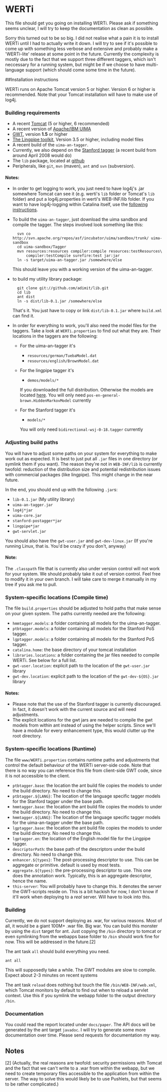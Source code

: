# WERTi

This file should get you going on installing WERTi. Please ask if something seems unclear, I will try to keep the documentation as clean as possible.

Sorry this turned out to be so big. I did not realise what a pain it is to
install WERTi until I had to actually write it down. I will try to see if it's
possible to come up with something less verbose and extensive and probably make
a 'WERTi-lite' release at some point in the future. Currently the complexity is
mostly due to the fact that we support three different taggers, which isn't
neccessary for a running system, but might be if we choose to have
multi-language support (which should come some time in the future).

##Installation instructions

WERTi runs on Apache Tomcat version 5 or higher. Version 6 or higher is
recommended. Note that your Tomcat installation will have to make use of log4j.

### Building requirements
* A recent [Tomcat](http://tomcat.apache.org/download-60.cgi) (5 or higher, 6 recommended)
* A recent version of [Apache/IBM UIMA](http://incubator.apache.org/uima/downloads.cgi)
* [GWT](http://code.google.com/webtoolkit/download.html), version **1.5** or higher
* [The Lingpipe toolkit](http://alias-i.com/lingpipe/web/download.html), 
  Version 3.5 or higher, including model files
* A recent build of the `uima-an-tagger`.
* Currently, we also depend on the 
  [Stanford tagger](http://nlp.stanford.edu/software/tagger.shtml#Download) 
  (a recent build from around April 2008 would do)
* The `lib` package, located at [github](http://github.com/adimit/lib)
* Peripherals, like `git`, `mvn` (maven), `ant` and `svn` (subversion).

#### Notes:
- In order to get logging to work, you just need to have log4j's .jar somewhere
  Tomcat can see it (e.g. werti's `lib` folder or Tomcat's `lib` folder) and
  put a log4j.properties in werti's WEB-INF/lib folder.  If you want to have
  log4j-logging within Catalina itself, use the [following
  instructions](http://tomcat.apache.org/tomcat-6.0-doc/logging.html#log4j).

- To build the `uima-an-tagger`, just download the uima sandbox and compile the
  tagger. The steps involved look something like this:

		svn co http://svn.apache.org/repos/asf/incubator/uima/sandbox/trunk/ uima-sandbox
		cd uima-sandbox/Tagger
		mvn resources:resources compiler:compile resources:testResources\
			compiler:testCompile surefire:test jar:jar
		ln -s target/uima-an-tagger.jar /somewhere/else
	
	This should leave you with a working version of the uima-an-tagger.

- to build my utility library package:

		git clone git://github.com/adimit/lib.git
		cd lib
		ant dist
		ln -s dist/lib-0.1.jar /somewhere/else

	That's it. You just have to copy or link `dist/lib-0.1.jar` where `build.xml` can find it. 

- In order for everything to work, you'll also need the model files for the
taggers. Take a look at `WERTi.properties` to find out what they are. Their
locations in the taggers are the following:

	* For the uima-an-tagger it's
		- `resources/german/TuebaModel.dat`
		- `resources/english/BrownModel.dat`
	* For the lingpipe tagger it's
		- `demos/models/*`

		If you downloaded the full distribution. Otherwise the models are
		located [here](http://alias-i.com/lingpipe/web/models.html). You will
		only need `pos-en-general-brown.HiddenMarkovModel` currently
	* For the Stanford tagger it's
		- `models/*`

		You will only need `bidirectional-wsj-0-18.tagger` currently

### Adjusting build paths

You will have to adjust some paths on your system for everything to make work
out as expected. It is best to just put all `.jar` files in one directory (or
symlink them if you want). The reason they're not in `WEB-INF/lib` is currently
twofold: reduction of the distribution size and potential redistribution issues
with commercial packages (like lingpipe). This might change in the near future.

In the end, you should end up with the following `.jar`s:

* `lib-0.1.jar` (My utility library)
* `uima-an-tagger.jar`
* `log4j*jar`
* `uima-core.jar`
* `stanford-postagger*jar`
* `lingpipe*jar`
* `gwt-servlet.jar`

You should also have the `gwt-user.jar` and `gwt-dev-linux.jar` (If you're
running Linux, that is. You'd be crazy if you don't, anyway)

#### Note:
The `.classpath` file that is currently also under version control will not
work for your system. We should probably take it out of version control. Feel
free to modify it in your own branch. I will take care to merge it manually in
my tree if you ask me to pull.

### System-specific locations (Compile time)

The file `build.properties` should be adjusted to hold paths that make sense on
your given system. The paths currently needed are the following:

* `hmmtagger.models`: a folder containing all models for the uima-an-tagger.
* `ptbtagger.models`: a folder containing all models for the Stanford PoS tagger.
* `lgptagger.models`: a folder containing all models for the Stanford PoS
   tagger.
* `catalina.home`: the base directory of your tomcat installation
* `libraries.locations`: a folder containing the jar files needed to compile
   WERTi.  See below for a full list.
* `gwt-user.location`:  explicit path to the location of the `gwt-user.jar` library 
* `gwt-dev.location`: explicit path to the location of the `gwt-dev-${OS}.jar` library

#### Notes:

* Please note that the use of the Stanford tagger is currently discouraged. In
fact, it doesn't work with the current source and will need adjustments.
* The explicit locations for the gwt jars are needed to compile the gwt models
from within ant instead of using the helper scripts. Since we'll have a module
for every enhancement type, this would clutter up the root directory.

### System-specific locations (Runtime)

The file `www/WERTi.properties` contains runtime paths and adjustments that
control the default behaviour of the WERTi server-side code. Note that there is
no way you can reference this file from client-side GWT code, since it is not
accessible to the client.

* `ptbtagger.base`: the location the ant build file copies the models to under
the build directory. No need to change this.  
* `ptbtagger.${LANG}`: The location of the language specific tagger models for
the Stanford tagger under
the base path.
* `hmmtagger.base`: the location the ant build file copies the models to under
the build directory. No need to change this.  
* `hmmtagger.${LANG}`: The
location of the language specific tagger models for the uima-an-tagger under
the base path.
* `lgptagger.base`: the location the ant build file copies the models to under
the build directory. No need to change this.  
* `lgptagger.en`: the location of
the English model file for the Lingpipe tagger.
* `descriptorPath`: the base path of the descriptors under the build directory.
No need to change this.
* `enhancer.${types}`: The post-processing descriptor to use. This can be
aggregate or primitive. default is used by most tests.
* `aggregate.${types}`: the pre-processing descriptor to use. This one does the
annotation work. Typically, this is an aggregate descriptor, hence the name.
* `this-server`: You will probably have to change this. It denotes the server the
GWT-scripts reside on. This is a bit hackish for now, I don't know if it'll
work when deploying to a *real* server. Will have to look into this.

### Building

Currently, we do not support deploying as .war, for various reasons. Most of
all, it would be a giant 100M+ .war file. Big war. You can build this monster
by using the `dist` target for ant.  Just copying the `/bin` directory to
tomcat or even symlinking from the webapps base folder to `/bin` should work
fine for now. This will be addressed in the future.[2]

The ant task `all` should build everything you need.

	ant all

This will supposedly take a while. The GWT modules are slow to compile. Expect
about 2-3 minutes on recent systems

The ant task `reload` does nothing but touch the file `/bin/WEB-INF/web.xml`,
which Tomcat monitors by default to find out when to reload a servlet context.
Use this if you symlink the webapp folder to the output directory `/bin`.

### Documentation

You could read the report located under `docs/paper`. The API docs will be
generated by the ant target `javadoc`. I will try to generate some more
documentation over time. Please send requests for documentation my way.

Notes
-----

[2] (Actually, the real reasons are twofold: security permissions with Tomcat and
the fact that we can't write to a .war from within the webapp, but we need to
create temporary files accessible to the application from within the server.
The way to solve this would likely be to use Pushlets, but that seems to be
rather complicated.)
